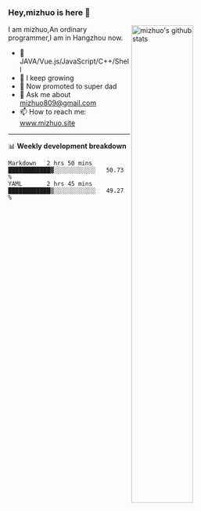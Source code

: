 ### Hey,mizhuo is here 👋

<img align="right" alt="mizhuo's github stats" width="50%" src="https://github-readme-stats.vercel.app/api?username=mizhuo&theme=tokyonight&show_icons=true">

I am mizhuo,An ordinary programmer,I am in Hangzhou now.

- 🔭 JAVA/Vue.js/JavaScript/C++/Shell
- 🌱 I keep growing
- 🤔 Now promoted to super dad
- 💬 Ask me about mizhuo809@gmail.com
- 📫 How to reach me: www.mizhuo.site

---
📊 **Weekly development breakdown**

<!--START_SECTION:waka-->

```text
Markdown   2 hrs 50 mins   ████████████▓░░░░░░░░░░░░   50.73 %
YAML       2 hrs 45 mins   ████████████▒░░░░░░░░░░░░   49.27 %
```

<!--END_SECTION:waka-->
